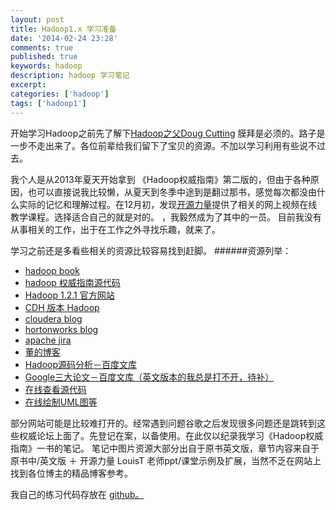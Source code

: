 ```yaml
---
layout: post
title: Hadoop1.x 学习准备
date: '2014-02-24 23:28'
comments: true
published: true
keywords: hadoop
description: hadoop 学习笔记
excerpt: 
categories: ['hadoop']
tags: ['hadoop1']
---
```


  开始学习Hadoop之前先了解下[Hadoop之父Doug Cutting] 膜拜是必须的。路子是一步不走出来了。各位前辈给我们留下了宝贝的资源。不加以学习利用有些说不过去。

  我个人是从2013年夏天开始拿到 《Hadoop权威指南》第二版的，但由于各种原因，也可以直接说我比较懒，从夏天到冬季中途到是翻过那书，感觉每次都没由什么实际的记忆和理解过程。在12月初，发现[开源力量]提供了相关的网上视频在线教学课程。选择适合自己的就是对的。
，我毅然成为了其中的一员。
目前我没有从事相关的工作，出于在工作之外寻找乐趣，就来了。

  学习之前还是多看些相关的资源比较容易找到赶脚。
######资源列举：
* [hadoop book] 
* [hadoop 权威指南源代码]
* [Hadoop 1.2.1 官方网站]
* [CDH 版本 Hadoop]
* [cloudera blog]
* [hortonworks blog]
* [apache jira]
* [董的博客]
* [Hadoop源码分析－百度文库]
* [Google三大论文－百度文库（英文版本的我总是打不开，待补）]
* [在线查看源代码]
* [在线绘制UML图等] 

  
部分网站可能是比较难打开的。经常遇到问题谷歌之后发现很多问题还是跳转到这些权威论坛上面了。先登记在案，以备使用。在此仅以纪录我学习《Hadoop权威指南》一书的笔记。
笔记中图片资源大部分出自于原书英文版，章节内容来自于原书中/英文版 ＋ 开源力量 LouisT 老师ppt/课堂示例及扩展，当然不乏在网站上找到各位博主的精品博客参考。

我自己的练习代码存放在 [github。](https://github.com/kangfoo/hadoop1.study/tree/master#hadoop1study)

[Hadoop之父Doug Cutting]: http://www.programmer.com.cn/15929/
[开源力量]: http://new.osforce.cn/course/explore/bigdata
[hadoop book]: http://hadoopbook.com/
[hadoop 权威指南源代码]: https://github.com/tomwhite/hadoop-book
[Hadoop 1.2.1 官方网站]: http://hadoop.apache.org/docs/r1.2.1/ 
[CDH 版本 Hadoop]: http://www.cloudera.com/content/support/en/documentation/cdh4-documentation/cdh4-documentation-v4-latest.html
[cloudera blog]: http://blog.cloudera.com/blog/
[hortonworks blog]: http://hortonworks.com/blog/
[apache jira]:  https://issues.apache.org/jira/secure/BrowseProjects.jspa#all
[董的博客]: http://dongxicheng.org/
[Hadoop源码分析－百度文库]: http://wenku.baidu.com/view/ffc10130eefdc8d376ee32ec.html
[Google三大论文－百度文库（英文版本的我总是打不开，待补）]: http://wenku.baidu.com/link?url=TUHOh2GOIBfJx4KDgmlXP7YwhvCaZv8OLPHBzkqDXNL5pvI_qrQ8c0AjAP7_d931KkrHAPM7Hocifq1iEnaSjOxQcYghgYNs4ocPVhNNX0y
[在线查看源代码]: http://grepcode.com/search/?query=hadoop&entity=project
[在线绘制UML图等]: http://cloud.ozyegin.edu.tr/Hadoop-UML-Diagrams/Documentation/html/d1/d25/interfaceorg_1_1apache_1_1hadoop_1_1hdfs_1_1server_1_1protocol_1_1_namenode_protocol.html
